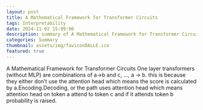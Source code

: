 ```yaml
---
layout: post
title: A Mathematical Framework for Transformer Circuits
tags: Interpretability
date: 2024-11-02 15:09:00
description: summary of A Mathematical Framework for Transformer Circuits
categories: Summary
thumbnail: assets/img/faviconDALLE.ico
featured: true
---
```

A Mathematical Framework for Transformer Circuits
One layer transformers (without MLP) are combinations of a->b and c, …, a -> b.
this is because they either don’t use the attention head which means the score is calculated by a.Encoding.Decoding, or the path uses attention head which means attention head on token a attend to token c and if it attends token b probability is raised. 
